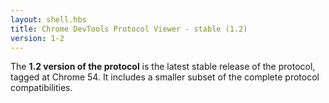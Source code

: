 ```yaml
---
layout: shell.hbs
title: Chrome DevTools Protocol Viewer - stable (1.2)
version: 1-2
---
```

The **1.2 version of the protocol** is the latest stable release of the protocol, tagged at Chrome 54.
It includes a smaller subset of the complete protocol compatibilities.
